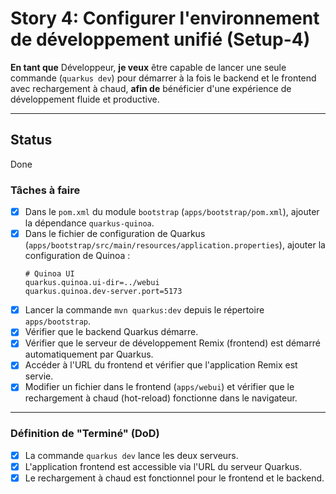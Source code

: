 # Story 4: Configurer l'environnement de développement unifié (Setup-4)

**En tant que** Développeur, **je veux** être capable de lancer une seule commande (`quarkus dev`) pour démarrer à la fois le backend et le frontend avec rechargement à chaud, **afin de** bénéficier d'une expérience de développement fluide et productive.

---
## Status
Done


### Tâches à faire

- [x] Dans le `pom.xml` du module `bootstrap` (`apps/bootstrap/pom.xml`), ajouter la dépendance `quarkus-quinoa`.
- [x] Dans le fichier de configuration de Quarkus (`apps/bootstrap/src/main/resources/application.properties`), ajouter la configuration de Quinoa :
  ```properties
  # Quinoa UI
  quarkus.quinoa.ui-dir=../webui
  quarkus.quinoa.dev-server.port=5173
  ```
- [x] Lancer la commande `mvn quarkus:dev` depuis le répertoire `apps/bootstrap`.
- [x] Vérifier que le backend Quarkus démarre.
- [x] Vérifier que le serveur de développement Remix (frontend) est démarré automatiquement par Quarkus.
- [x] Accéder à l'URL du frontend et vérifier que l'application Remix est servie.
- [x] Modifier un fichier dans le frontend (`apps/webui`) et vérifier que le rechargement à chaud (hot-reload) fonctionne dans le navigateur.

---
### Définition de "Terminé" (DoD)

- [x] La commande `quarkus dev` lance les deux serveurs.
- [x] L'application frontend est accessible via l'URL du serveur Quarkus.
- [x] Le rechargement à chaud est fonctionnel pour le frontend et le backend. 